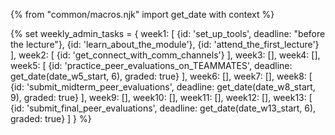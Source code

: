 {% from "common/macros.njk" import get_date with context %}

{% set weekly_admin_tasks = {
week1: [
  {id: 'set_up_tools', deadline: "before the lecture"},
  {id: 'learn_about_the_module'},
  {id: 'attend_the_first_lecture'}
],
week2: [
  {id: 'get_connect_with_comm_channels'}
],
week3: [],
week4: [],
week5: [
  {id: 'practice_peer_evaluations_on_TEAMMATES', deadline: get_date(date_w5_start, 6), graded: true}
],
week6: [],
week7: [],
week8: [
  {id: 'submit_midterm_peer_evaluations', deadline: get_date(date_w8_start, 9), graded: true}
],
week9: [],
week10: [],
week11: [],
week12: [],
week13: [
  {id: 'submit_final_peer_evaluations', deadline: get_date(date_w13_start, 6), graded: true}
]
} %}
